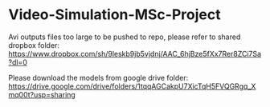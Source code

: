# Video-Simulation-MSc-Project


Avi outputs files too large to be pushed to repo, please refer to shared dropbox folder: https://www.dropbox.com/sh/9leskb9jb5vjdnj/AAC_6hjBze5fXx7Rer8ZCi7Sa?dl=0

Please download the models from google drive folder: https://drive.google.com/drive/folders/1tqqAGCakpU7XicTqH5FVQGRgq_Xmq00t?usp=sharing
